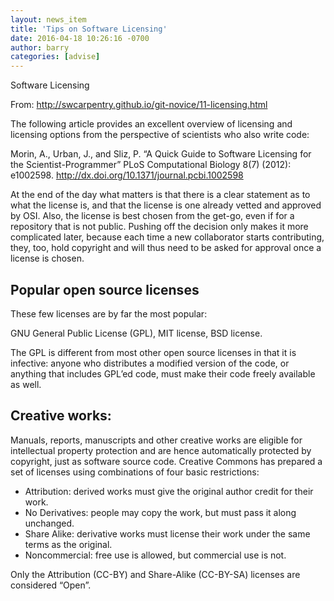 ```yaml
---
layout: news_item
title: 'Tips on Software Licensing'
date: 2016-04-18 10:26:16 -0700
author: barry
categories: [advise]
---
```


Software Licensing

From: http://swcarpentry.github.io/git-novice/11-licensing.html

The following article provides an excellent overview of licensing and licensing options from the perspective of scientists who also write code:

Morin, A., Urban, J., and Sliz, P. “A Quick Guide to Software Licensing for the Scientist-Programmer” PLoS Computational Biology 8(7) (2012): e1002598.
http://dx.doi.org/10.1371/journal.pcbi.1002598


At the end of the day what matters is that there is a clear statement as to what the license is, and that the license is one already vetted and approved by OSI. Also, the license is best chosen from the get-go, even if for a repository that is not public. Pushing off the decision only makes it more complicated later, because each time a new collaborator starts contributing, they, too, hold copyright and will thus need to be asked for approval once a license is chosen.

## Popular open source licenses
These few licenses are by far the most popular:

GNU General Public License (GPL),
MIT license,
BSD license.

The GPL is different from most other open source licenses in that it is infective: anyone who distributes a modified version of the code, or anything that includes GPL’ed code, must make their code freely available as well.


## Creative works: 
Manuals, reports, manuscripts and other creative works are eligible for intellectual property protection and are hence automatically protected by copyright, just as software source code. Creative Commons has prepared a set of licenses using combinations of four basic restrictions:

- Attribution: derived works must give the original author credit for their work.
- No Derivatives: people may copy the work, but must pass it along unchanged.
- Share Alike: derivative works must license their work under the same terms as the original.
- Noncommercial: free use is allowed, but commercial use is not.

Only the Attribution (CC-BY) and Share-Alike (CC-BY-SA) licenses are considered “Open”.

